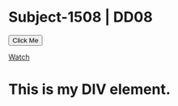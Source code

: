 # Subject-1508 | DD08

<button onclick="myFunction()">Click Me</button>
<!-- Place this tag where you want the button to render. -->
<a class="github-button" href="https://github.com/ntkme/github-buttons/subscription" data-icon="octicon-eye" data-size="large" aria-label="Watch ntkme/github-buttons on GitHub">Watch</a>

<script>
function myFunction() {
  var x = document.getElementById("story");
  if (x.style.display === "none") {
    x.style.display = "block";
  } else {
    x.style.display = "none";
  }
}
</script>
<!-- Place this tag in your head or just before your close body tag. -->
<script async defer src="https://buttons.github.io/buttons.js"></script>

<div id="story" markdown="1">

# This is my DIV element.

</div>
